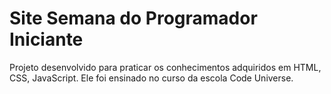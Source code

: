 # Site Semana do Programador Iniciante

Projeto desenvolvido para praticar os conhecimentos adquiridos em HTML, CSS, JavaScript. Ele foi ensinado no curso da escola Code Universe.
